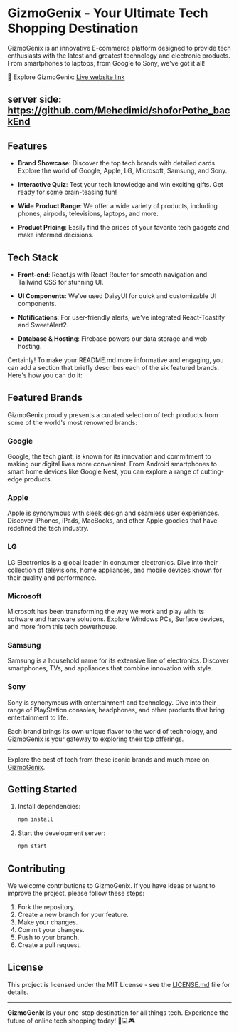 

# GizmoGenix - Your Ultimate Tech Shopping Destination



GizmoGenix is an innovative E-commerce platform designed to provide tech enthusiasts with the latest and greatest technology and electronic products. From smartphones to laptops, from Google to Sony, we've got it all!

🚀 Explore GizmoGenix: [Live website link](https://gizmo-genix.vercel.app/)

## server side: https://github.com/Mehedimid/shoforPothe_backEnd

## Features

- **Brand Showcase**: Discover the top tech brands with detailed cards. Explore the world of Google, Apple, LG, Microsoft, Samsung, and Sony.

- **Interactive Quiz**: Test your tech knowledge and win exciting gifts. Get ready for some brain-teasing fun!

- **Wide Product Range**: We offer a wide variety of products, including phones, airpods, televisions, laptops, and more.

- **Product Pricing**: Easily find the prices of your favorite tech gadgets and make informed decisions.

## Tech Stack

- **Front-end**: React.js with React Router for smooth navigation and Tailwind CSS for stunning UI.

- **UI Components**: We've used DaisyUI for quick and customizable UI components.

- **Notifications**: For user-friendly alerts, we've integrated React-Toastify and SweetAlert2.

- **Database & Hosting**: Firebase powers our data storage and web hosting.

Certainly! To make your README.md more informative and engaging, you can add a section that briefly describes each of the six featured brands. Here's how you can do it:

## Featured Brands

GizmoGenix proudly presents a curated selection of tech products from some of the world's most renowned brands:

### Google


Google, the tech giant, is known for its innovation and commitment to making our digital lives more convenient. From Android smartphones to smart home devices like Google Nest, you can explore a range of cutting-edge products.

### Apple


Apple is synonymous with sleek design and seamless user experiences. Discover iPhones, iPads, MacBooks, and other Apple goodies that have redefined the tech industry.

### LG


LG Electronics is a global leader in consumer electronics. Dive into their collection of televisions, home appliances, and mobile devices known for their quality and performance.

### Microsoft


Microsoft has been transforming the way we work and play with its software and hardware solutions. Explore Windows PCs, Surface devices, and more from this tech powerhouse.

### Samsung


Samsung is a household name for its extensive line of electronics. Discover smartphones, TVs, and appliances that combine innovation with style.

### Sony


Sony is synonymous with entertainment and technology. Dive into their range of PlayStation consoles, headphones, and other products that bring entertainment to life.

Each brand brings its own unique flavor to the world of technology, and GizmoGenix is your gateway to exploring their top offerings.

---

Explore the best of tech from these iconic brands and much more on [GizmoGenix](https://brand-assignment-10.web.app/).

## Getting Started



1. Install dependencies:

   ```bash
   npm install
   ```

2. Start the development server:

   ```bash
   npm start
   ```

## Contributing

We welcome contributions to GizmoGenix. If you have ideas or want to improve the project, please follow these steps:

1. Fork the repository.
2. Create a new branch for your feature.
3. Make your changes.
4. Commit your changes.
5. Push to your branch.
6. Create a pull request.

## License

This project is licensed under the MIT License - see the [LICENSE.md](LICENSE.md) file for details.

---

**GizmoGenix** is your one-stop destination for all things tech. Experience the future of online tech shopping today! 📱💻🎮
